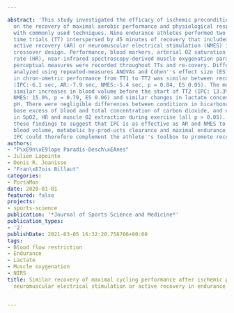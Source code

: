 ---
abstract: 'This study investigated the efficacy of ischemic preconditioning (IPC)
  on the recovery of maximal aerobic performance and physiological responses compared
  with commonly used techniques. Nine endurance athletes performed two 5-km cycling
  time trials (TT) interspersed by 45 minutes of recovery that included either IPC,
  active recovery (AR) or neuromuscular electrical stimulation (NMES) in a randomized
  crossover design. Performance, blood markers, arterial O2 saturation (SpO2), heart
  rate (HR), near-infrared spectroscopy-derived muscle oxygenation parameters and
  perceptual measures were recorded throughout TTs and re-covery. Differences were
  analyzed using repeated-measures ANOVAs and Cohen''s effect size (ES). The decrement
  in chron-ometric performance from TT1 to TT2 was similar between recovery modalities
  (IPC:-6.1 sec, AR:-7.9 sec, NMES:-5.4 sec, p = 0.84, ES 0.05). The modalities induced
  similar increases in blood volume before the start of TT2 (IPC: 13.3%, AR: 14.6%,
  NMES: 15.0%, p = 0.79, ES 0.06) and similar changes in lactate concentration and
  pH. There were negligible differences between conditions in bicarbonate concentration,
  base excess of blood and total concentration of carbon dioxide, and no difference
  in SpO2, HR and muscle O2 extraction during exercise (all p > 0.05). We interpreted
  these findings to suggest that IPC is as effective as AR and NMES to enhance muscle
  blood volume, metabolic by-prod-ucts clearance and maximal endurance performance.
  IPC could therefore complement the athlete''s toolbox to promote recovery.'
authors:
- "P\xE9n\xE9lope Paradis-Desch\xEAnes"
- Julien Lapointe
- Denis R. Joanisse
- "Fran\xE7ois Billaut"
categories:
- PortaMon
date: 2020-01-01
featured: false
projects:
- sports-science
publication: '*Journal of Sports Science and Medicine*'
publication_types:
- '2'
publishDate: 2021-03-05 16:32:20.758766+00:00
tags:
- Blood flow restriction
- Endurance
- Lactate
- Muscle oxygenation
- NIRS
title: Similar recovery of maximal cycling performance after ischemic preconditioning,
  neuromuscular electrical stimulation or active recovery in endurance athletes

---
